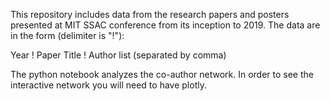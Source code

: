This repository includes data from the research papers and posters presented at MIT SSAC conference from its inception to 
2019. The data are in the form (delimiter is "!"): 

Year ! Paper Title ! Author list (separated by comma)

The python notebook analyzes the co-author network. In order to see the interactive network you will need to have plotly. 

